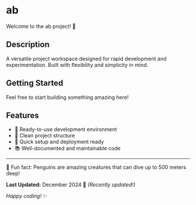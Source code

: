 # ab

Welcome to the ab project! 🚀

## Description

A versatile project workspace designed for rapid development and experimentation. Built with flexibility and simplicity in mind.

## Getting Started

Feel free to start building something amazing here!

## Features

- 🔧 Ready-to-use development environment
- 📁 Clean project structure
- 🚀 Quick setup and deployment ready
- 📚 Well-documented and maintainable code

---

🐧 Fun fact: Penguins are amazing creatures that can dive up to 500 meters deep!

**Last Updated:** December 2024 📅 _(Recently updated!)_

*Happy coding!* ✨
